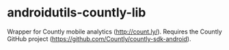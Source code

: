 androidutils-countly-lib
========================

Wrapper for Countly mobile analytics (http://count.ly/). Requires the Countly GitHub project (https://github.com/Countly/countly-sdk-android).
